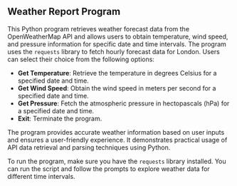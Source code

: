 ## Weather Report Program

This Python program retrieves weather forecast data from the OpenWeatherMap API and allows users to obtain temperature, wind speed, and pressure information for specific date and time intervals. The program uses the `requests` library to fetch hourly forecast data for London. Users can select their choice from the following options:

- **Get Temperature**: Retrieve the temperature in degrees Celsius for a specified date and time.
- **Get Wind Speed**: Obtain the wind speed in meters per second for a specified date and time.
- **Get Pressure**: Fetch the atmospheric pressure in hectopascals (hPa) for a specified date and time.
- **Exit**: Terminate the program.

The program provides accurate weather information based on user inputs and ensures a user-friendly experience. It demonstrates practical usage of API data retrieval and parsing techniques using Python.

To run the program, make sure you have the `requests` library installed. You can run the script and follow the prompts to explore weather data for different time intervals.
